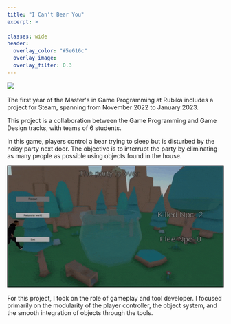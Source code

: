 ```yaml
---
title: "I Can't Bear You"
excerpt: >

classes: wide
header:
  overlay_color: "#5e616c"
  overlay_image: 
  overlay_filter: 0.3
---
```


![](../assets/images/i-cant-bear-you.gif)

The first year of the Master's in Game Programming at Rubika includes a project for Steam, spanning from November 2022 to January 2023.

This project is a collaboration between the Game Programming and Game Design tracks, with teams of 6 students.

In this game, players control a bear trying to sleep but is disturbed by the noisy party next door. The objective is to interrupt the party by eliminating as many people as possible using objects found in the house.

![](../assets/images/i-cant-bear-you-end.gif)

For this project, I took on the role of gameplay and tool developer. I focused primarily on the modularity of the player controller, the object system, and the smooth integration of objects through the tools.
